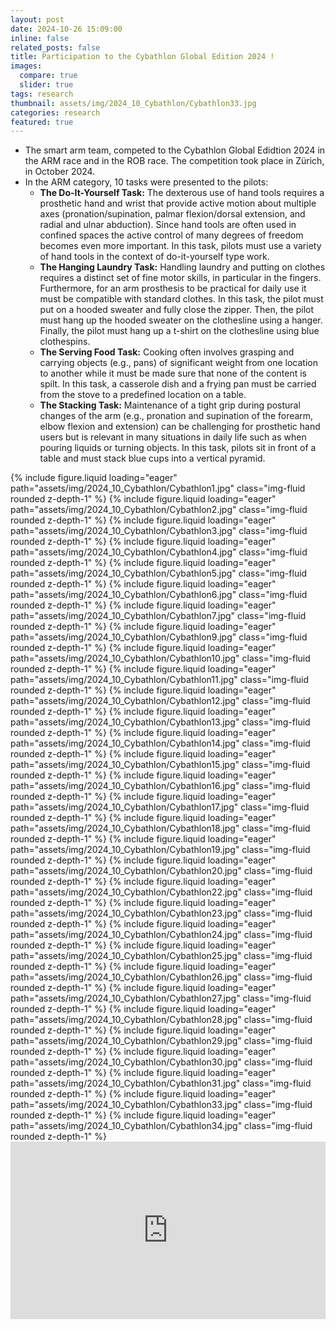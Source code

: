 ```yaml
---
layout: post
date: 2024-10-26 15:09:00
inline: false
related_posts: false
title: Participation to the Cybathlon Global Edition 2024 !
images:
  compare: true
  slider: true
tags: research
thumbnail: assets/img/2024_10_Cybathlon/Cybathlon33.jpg
categories: research
featured: true
---
```

<ul>
  <li>The smart arm team, competed to the Cybathlon Global Edidtion 2024 in the ARM race and in the ROB race. The competition took place in Zürich, in October 2024.</li>
  <li>In the ARM category, 10 tasks were presented to the pilots:
    <ul>
      <li><strong>The Do-It-Yourself Task:</strong> The dexterous use of hand tools requires a prosthetic hand and wrist that provide active motion about multiple axes (pronation/supination, palmar flexion/dorsal extension, and radial and ulnar abduction). Since hand tools are often used in confined spaces the active control of many degrees of freedom becomes even more important. In this task, pilots must use a variety of hand tools in the context of do-it-yourself type work.</li>
      <li><strong>The Hanging Laundry Task:</strong> Handling laundry and putting on clothes requires a distinct set of fine motor skills, in particular in the fingers. Furthermore, for an arm prosthesis to be practical for daily use it must be compatible with standard clothes. In this task, the pilot must put on a hooded sweater and fully close the zipper. Then, the pilot must hang up the hooded sweater on the clothesline using a hanger. Finally, the pilot must hang up a t-shirt on the clothesline using blue clothespins.</li>
      <li><strong>The Serving Food Task:</strong> Cooking often involves grasping and carrying objects (e.g., pans) of significant weight from one location to another while it must be made sure that none of the content is spilt. In this task, a casserole dish and a frying pan must be carried from the stove to a predefined location on a table.</li>
      <li><strong>The Stacking Task:</strong> Maintenance of a tight grip during postural changes of the arm (e.g., pronation and supination of the forearm, elbow flexion and extension) can be challenging for prosthetic hand users but is relevant in many situations in daily life such as when pouring liquids or turning objects. In this task, pilots sit in front of a table and must stack blue cups into a vertical pyramid.</li>
    </ul>
  </li>
</ul>


<swiper-container keyboard="true" navigation="true" pagination="true" pagination-clickable="true" pagination-dynamic-bullets="true" rewind="true">
  <swiper-slide>{% include figure.liquid loading="eager" path="assets/img/2024_10_Cybathlon/Cybathlon1.jpg" class="img-fluid rounded z-depth-1" %}</swiper-slide>
  <swiper-slide>{% include figure.liquid loading="eager" path="assets/img/2024_10_Cybathlon/Cybathlon2.jpg" class="img-fluid rounded z-depth-1" %}</swiper-slide>
  <swiper-slide>{% include figure.liquid loading="eager" path="assets/img/2024_10_Cybathlon/Cybathlon3.jpg" class="img-fluid rounded z-depth-1" %}</swiper-slide>
  <swiper-slide>{% include figure.liquid loading="eager" path="assets/img/2024_10_Cybathlon/Cybathlon4.jpg" class="img-fluid rounded z-depth-1" %}</swiper-slide>
  <swiper-slide>{% include figure.liquid loading="eager" path="assets/img/2024_10_Cybathlon/Cybathlon5.jpg" class="img-fluid rounded z-depth-1" %}</swiper-slide>
  <swiper-slide>{% include figure.liquid loading="eager" path="assets/img/2024_10_Cybathlon/Cybathlon6.jpg" class="img-fluid rounded z-depth-1" %}</swiper-slide>
  <swiper-slide>{% include figure.liquid loading="eager" path="assets/img/2024_10_Cybathlon/Cybathlon7.jpg" class="img-fluid rounded z-depth-1" %}</swiper-slide>
  <swiper-slide>{% include figure.liquid loading="eager" path="assets/img/2024_10_Cybathlon/Cybathlon9.jpg" class="img-fluid rounded z-depth-1" %}</swiper-slide>
  <swiper-slide>{% include figure.liquid loading="eager" path="assets/img/2024_10_Cybathlon/Cybathlon10.jpg" class="img-fluid rounded z-depth-1" %}</swiper-slide>
  <swiper-slide>{% include figure.liquid loading="eager" path="assets/img/2024_10_Cybathlon/Cybathlon11.jpg" class="img-fluid rounded z-depth-1" %}</swiper-slide>
  <swiper-slide>{% include figure.liquid loading="eager" path="assets/img/2024_10_Cybathlon/Cybathlon12.jpg" class="img-fluid rounded z-depth-1" %}</swiper-slide>
  <swiper-slide>{% include figure.liquid loading="eager" path="assets/img/2024_10_Cybathlon/Cybathlon13.jpg" class="img-fluid rounded z-depth-1" %}</swiper-slide>
  <swiper-slide>{% include figure.liquid loading="eager" path="assets/img/2024_10_Cybathlon/Cybathlon14.jpg" class="img-fluid rounded z-depth-1" %}</swiper-slide>
  <swiper-slide>{% include figure.liquid loading="eager" path="assets/img/2024_10_Cybathlon/Cybathlon15.jpg" class="img-fluid rounded z-depth-1" %}</swiper-slide>
  <swiper-slide>{% include figure.liquid loading="eager" path="assets/img/2024_10_Cybathlon/Cybathlon16.jpg" class="img-fluid rounded z-depth-1" %}</swiper-slide>
  <swiper-slide>{% include figure.liquid loading="eager" path="assets/img/2024_10_Cybathlon/Cybathlon17.jpg" class="img-fluid rounded z-depth-1" %}</swiper-slide>
  <swiper-slide>{% include figure.liquid loading="eager" path="assets/img/2024_10_Cybathlon/Cybathlon18.jpg" class="img-fluid rounded z-depth-1" %}</swiper-slide>
  <swiper-slide>{% include figure.liquid loading="eager" path="assets/img/2024_10_Cybathlon/Cybathlon19.jpg" class="img-fluid rounded z-depth-1" %}</swiper-slide>
  <swiper-slide>{% include figure.liquid loading="eager" path="assets/img/2024_10_Cybathlon/Cybathlon20.jpg" class="img-fluid rounded z-depth-1" %}</swiper-slide>
  <swiper-slide>{% include figure.liquid loading="eager" path="assets/img/2024_10_Cybathlon/Cybathlon22.jpg" class="img-fluid rounded z-depth-1" %}</swiper-slide>
  <swiper-slide>{% include figure.liquid loading="eager" path="assets/img/2024_10_Cybathlon/Cybathlon23.jpg" class="img-fluid rounded z-depth-1" %}</swiper-slide>
  <swiper-slide>{% include figure.liquid loading="eager" path="assets/img/2024_10_Cybathlon/Cybathlon24.jpg" class="img-fluid rounded z-depth-1" %}</swiper-slide>
  <swiper-slide>{% include figure.liquid loading="eager" path="assets/img/2024_10_Cybathlon/Cybathlon25.jpg" class="img-fluid rounded z-depth-1" %}</swiper-slide>
  <swiper-slide>{% include figure.liquid loading="eager" path="assets/img/2024_10_Cybathlon/Cybathlon26.jpg" class="img-fluid rounded z-depth-1" %}</swiper-slide>
  <swiper-slide>{% include figure.liquid loading="eager" path="assets/img/2024_10_Cybathlon/Cybathlon27.jpg" class="img-fluid rounded z-depth-1" %}</swiper-slide>
  <swiper-slide>{% include figure.liquid loading="eager" path="assets/img/2024_10_Cybathlon/Cybathlon28.jpg" class="img-fluid rounded z-depth-1" %}</swiper-slide>
  <swiper-slide>{% include figure.liquid loading="eager" path="assets/img/2024_10_Cybathlon/Cybathlon29.jpg" class="img-fluid rounded z-depth-1" %}</swiper-slide>
  <swiper-slide>{% include figure.liquid loading="eager" path="assets/img/2024_10_Cybathlon/Cybathlon30.jpg" class="img-fluid rounded z-depth-1" %}</swiper-slide>
  <swiper-slide>{% include figure.liquid loading="eager" path="assets/img/2024_10_Cybathlon/Cybathlon31.jpg" class="img-fluid rounded z-depth-1" %}</swiper-slide>
  <swiper-slide>{% include figure.liquid loading="eager" path="assets/img/2024_10_Cybathlon/Cybathlon33.jpg" class="img-fluid rounded z-depth-1" %}</swiper-slide>
  <swiper-slide>{% include figure.liquid loading="eager" path="assets/img/2024_10_Cybathlon/Cybathlon34.jpg" class="img-fluid rounded z-depth-1" %}</swiper-slide>

</swiper-container>


<div style="position:relative;padding-top:56.25%;">
  <iframe src="https://player.vimeo.com/video/1023529655?loop=false&amp;autoplay=false&amp;muted=false&amp;gesture=media&amp;playsinline=true&amp;byline=false&amp;portrait=false&amp;title=false&amp;speed=true&amp;transparent=false&amp;customControls=true&amp;dnt=true" style="position:absolute;top:0;left:0;width:100%;height:100%;" frameborder="0" allow="autoplay; fullscreen; picture-in-picture" allowfullscreen></iframe>
</div>
